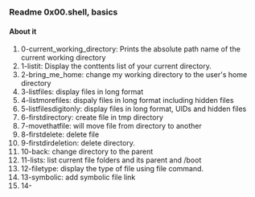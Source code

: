 ### Readme 0x00.shell, basics
#### About it
1. 0-current_working_directory: Prints the absolute path name of the current working directory
2. 1-listit: Display the conttents list of your current directory.
3. 2-bring_me_home: change my working directory to the user's home directory
4. 3-listfiles: display files in long format
5. 4-listmorefiles: dispaly files in long format including hidden files
6. 5-listfilesdigitonly: display files in long format, UIDs and hidden files
7. 6-firstdirectory: create file in tmp directory
8. 7-movethatfile: will move file from directory to another
9. 8-firstdelete: delete file
10. 9-firstdirdeletion: delete directory.
11. 10-back: change directory to the parent
12. 11-lists: list current file folders and its parent and /boot 
13. 12-filetype: display the type of file using file command.
14. 13-symbolic: add symbolic file link
15. 14-  
